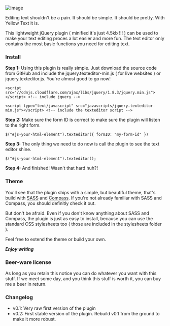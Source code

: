 ![image](http://f.cl.ly/items/3A1s071l1H0M1c34210k/Schermafbeelding%202013-01-16%20om%2019.02.11.png)

Editing text shouldn't be a pain. It should be simple. It should be pretty. With Yellow Text it is. 

This lightweight jQuery plugin ( minified it's just 4.5kb !!! ) can be used to make your text editing proces a lot easier and more fun. The text editor only contains the most basic functions you need for editing text.

### Install
**Step 1:** Using this plugin is really simple. Just download the source code from GitHub and include the jquery.texteditor-min.js ( for live websites ) or jquery.texteditor.js. You're almost good to go now!

`<script src="//cdnjs.cloudflare.com/ajax/libs/jquery/1.8.3/jquery.min.js"></script> <!-- include jquery -->`

`<script type="text/javascript" src="javascripts/jquery.texteditor-min.js"></script> <!-- include the texteditor script -->`

**Step 2:** 
Make sure the form ID is correct to make sure the plugin will listen to the right form.

`$("#js-your-html-element").texteditor({ formID: "my-form-id" })`

**Step 3:** The only thing we need to do now is call the plugin to see the text editor shine.

`$("#js-your-html-element").texteditor();`

**Step 4:** And finished! Wasn't that hard huh?!

### Theme
You'll see that the plugin ships with a simple, but beautiful theme, that's build with [SASS](http://sass-lang.com/) and [Compass](http://compass-style.org/). If you're not already familiar with SASS and Compass, you should definitly check it out.

But don't be afraid. Even if you don't know anything about SASS and Compass, the plugin is just as easy to install, because you can use the standard CSS stylesheets too ( those are included in the stylesheets folder ).

Feel free to extend the theme or build your own. 

***Enjoy writing***

### Beer-ware license
As long as you retain this notice you can do whatever you want with this stuff. If we meet some day, and you think this stuff is worth it, you can buy me a beer in return.

### Changelog
- v0.1: Very raw first version of the plugin
- v0.2: First stable version of the plugin. Rebuild v0.1 from the ground to make it more robust.